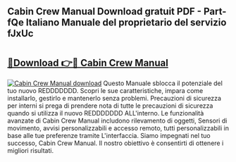 ## Cabin Crew Manual Download gratuit PDF - Part-fQe Italiano Manuale del proprietario del servizio fJxUc

# <h2><a href="http://dfeuc3.blite.top/?on=Cabin+Crew+Manual">🔗Download 👉🔴 Cabin Crew Manual</a></h2>

[![Cabin Crew Manual download](https://i.imgur.com/lujVjoI.png)](http://dfeuc3.blite.top/?on=Cabin+Crew+Manual)
Questo Manuale sblocca il potenziale del tuo nuovo REDDDDDDD. Scopri le sue caratteristiche, impara come installarlo, gestirlo e mantenerlo senza problemi. Precauzioni di sicurezza per interni si prega di prendere nota di tutte le precauzioni di sicurezza quando si utilizza il nuovo REDDDDDDD ALL'interno. Le funzionalità avanzate di Cabin Crew Manual includono rilevamento di oggetti, Sensori di movimento, avvisi personalizzabili e accesso remoto, tutti personalizzabili in base alle tue preferenze tramite L'interfaccia. Siamo impegnati nel tuo successo, Cabin Crew Manual. Il nostro obiettivo è consentirti di ottenere i migliori risultati.
